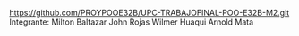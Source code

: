 https://github.com/PROYPOOE32B/UPC-TRABAJOFINAL-POO-E32B-M2.git
Integrante:
      Milton Baltazar
      John Rojas
      Wilmer Huaqui
      Arnold Mata